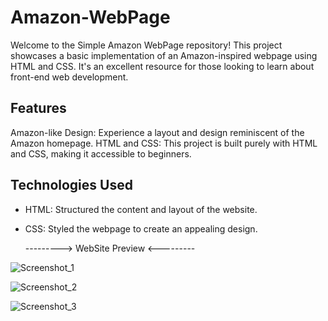 # Amazon-WebPage
Welcome to the Simple Amazon WebPage repository! This project showcases a basic implementation of an Amazon-inspired webpage using HTML and CSS. It's an excellent resource for those looking to learn about front-end web development.

## Features
Amazon-like Design: Experience a layout and design reminiscent of the Amazon homepage.
HTML and CSS: This project is built purely with HTML and CSS, making it accessible to beginners.


## Technologies Used

- HTML: Structured the content and layout of the website.
- CSS: Styled the webpage to create an appealing design.

  ---------> WebSite Preview <---------

![Screenshot_1](https://github.com/rohankadi/Amazon-WebPage/assets/118832951/a1ad09f9-fd50-42c4-b911-a7b59f9e231a)

![Screenshot_2](https://github.com/rohankadi/Amazon-WebPage/assets/118832951/b0d33cbf-0d39-465c-8a56-45303842fb83)

![Screenshot_3](https://github.com/rohankadi/Amazon-WebPage/assets/118832951/4e87e18e-9abb-4bb9-8d1c-dc2f98558ce6)



